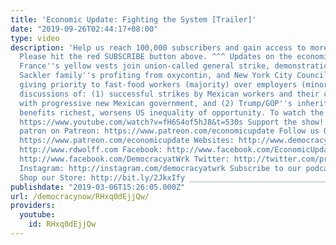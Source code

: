 ```yaml
---
title: 'Economic Update: Fighting the System [Trailer]'
date: "2019-09-26T02:44:17+08:00"
type: video
description: 'Help us reach 100,000 subscribers and gain access to more studio time!
  Please hit the red SUBSCRIBE button above. ^^^ Updates on the economics of immigration,
  France''s yellow vests join union-called general strike, demonstrations against
  Sackler family''s profiting from oxycontin, and New York City Council considers
  giving priority to fast-food workers (majority) over employers (minority). Major
  discussions of: (1) successful strikes by Mexican workers and their collaboration
  with progressive new Mexican government, and (2) Trump/GOP''s inheritance tax cut
  benefits richest, worsens US inequality of opportunity. To watch the full episode:
  https://www.youtube.com/watch?v=fH6S4of5hJ8&t=530s Support the show! Become an EU
  patron on Patreon: https://www.patreon.com/economicupdate Follow us ONLINE: Patreon:
  https://www.patreon.com/economicupdate Websites: http://www.democracyatwork.info/economicupdate
  http://www.rdwolff.com Facebook: http://www.facebook.com/EconomicUpdate http://www.facebook.com/RichardDWolff
  http://www.facebook.com/DemocracyatWrk Twitter: http://twitter.com/profwolff http://twitter.com/democracyatwrk
  Instagram: http://instagram.com/democracyatwrk Subscribe to our podcast: http://economicupdate.libsyn.com
  Shop our Store: http://bit.ly/2JkxIfy ________________________________________________________'
publishdate: "2019-03-06T15:26:05.000Z"
url: /democracynow/RHxq0dEjjQw/
providers:
  youtube:
    id: RHxq0dEjjQw
---
```

